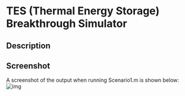 # TES (Thermal Energy Storage) Breakthrough Simulator
## Description

## Screenshot
A screenshot of the output when running Scenario1.m is shown below:
![img](https://github.com/tatumalenko/tes-breakthrough-simulator/blob/master/assets/screenshot.png?raw=true "A screenshot of the output when running Scenario1.m")



